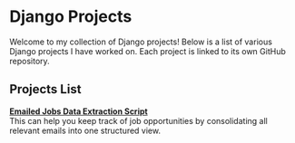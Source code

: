 # Django Projects

Welcome to my collection of Django projects! Below is a list of various Django projects I have worked on. Each project is linked to its own GitHub repository.

## Projects List

**[ Emailed Jobs Data Extraction Script ](https://github.com/FLAVIYO/Emailed-Jobs-Data-Extraction)**  
This can help you keep track of job opportunities by consolidating all relevant emails into one structured view. 
  


  

